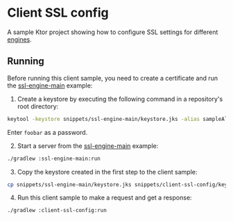 # Client SSL config

A sample Ktor project showing how to configure SSL settings for different [engines](https://ktor.io/docs/http-client-engines.html).

## Running

Before running this client sample, you need to create a certificate and run the [ssl-engine-main](../ssl-engine-main) example:

1. Create a keystore by executing the following command in a repository's root directory:

```Bash
keytool -keystore snippets/ssl-engine-main/keystore.jks -alias sampleAlias -genkeypair -keyalg RSA -keysize 4096 -validity 3 -dname 'CN=localhost, OU=ktor, O=ktor, L=Unspecified, ST=Unspecified, C=US' -ext 'SAN:c=DNS:localhost,IP:127.0.0.1'
```

Enter `foobar` as a password.

2. Start a server from the [ssl-engine-main](../ssl-engine-main) example:
```bash
./gradlew :ssl-engine-main:run
```

3. Copy the keystore created in the first step to the client sample:

```Bash
cp snippets/ssl-engine-main/keystore.jks snippets/client-ssl-config/keystore.jks
```

4. Run this client sample to make a request and get a response:

```bash
./gradlew :client-ssl-config:run
```
